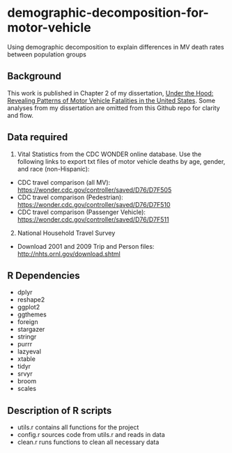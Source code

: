 # demographic-decomposition-for-motor-vehicle
Using demographic decomposition to explain differences in MV death rates between population groups

Background
-------
This work is published in Chapter 2 of my dissertation, [Under the Hood: Revealing Patterns of Motor Vehicle Fatalities in the United States](https://repository.upenn.edu/edissertations/2396/). Some analyses from my dissertation are omitted from this Github repo for clarity and flow. 

Data required
------

1) Vital Statistics from the CDC WONDER online database. Use the following links to export txt files of motor vehicle deaths by age, gender, and race (non-Hispanic):
* CDC travel comparison (all MV): https://wonder.cdc.gov/controller/saved/D76/D7F505
* CDC travel comparison (Pedestrian): https://wonder.cdc.gov/controller/saved/D76/D7F510
* CDC travel comparison (Passenger Vehicle): https://wonder.cdc.gov/controller/saved/D76/D7F511

2) National Household Travel Survey
* Download 2001 and 2009 Trip and Person files: http://nhts.ornl.gov/download.shtml

R Dependencies
--------
* dplyr
* reshape2
* ggplot2
* ggthemes
* foreign
* stargazer
* stringr
* purrr
* lazyeval
* xtable
* tidyr
* srvyr
* broom
* scales 

Description of R scripts
-------
- utils.r contains all functions for the project
- config.r sources code from utils.r and reads in data
- clean.r runs functions to clean all necessary data 
